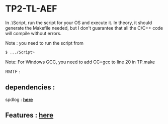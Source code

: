 # TP2-TL-AEF

In .\Script\, run the script for your OS and execute it. In theory, it should generate the Makefile needed, but I don't guarantee that all the C/C++ code will compile without errors.

Note : you need to run the script from 
```bash
$ .../Script> 
```

Note: For Windows GCC, you need to add CC=gcc to line 20 in TP.make 


RMTF : 
## **dependencies** : 
spdlog : [**here**](https://github.com/gabime/spdlog)
## **Features** : [**here**](https://github.com/gabime/spdlog?tab=readme-ov-file#features)